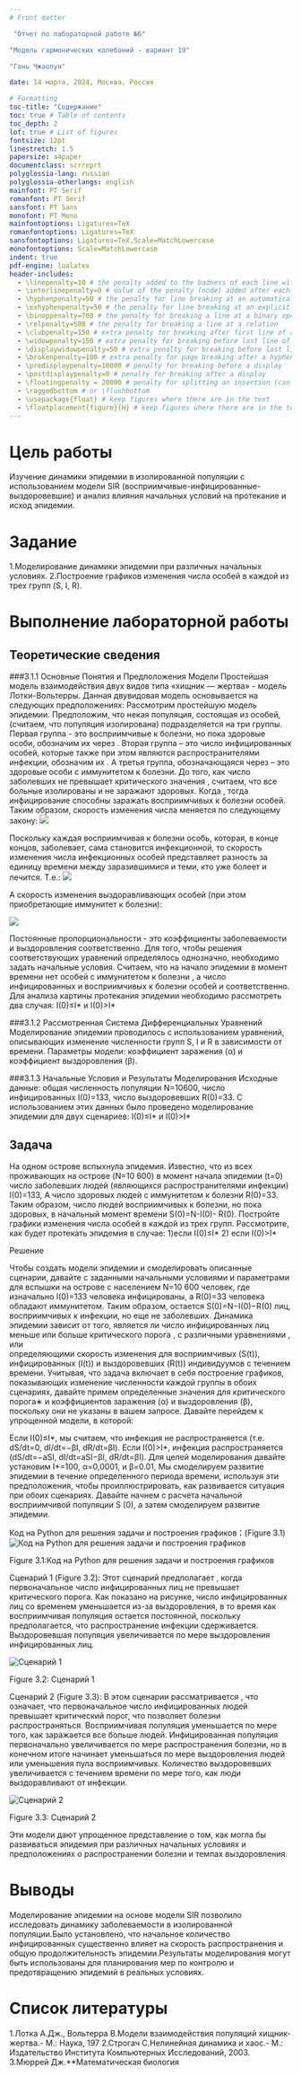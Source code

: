 ```yaml
---
# Front matter

 "Отчет по лабораторной работе №6"

"Модель гармонических колебаний - вариант 19"

"Гань Чжаолун"

date: 14 марта, 2024, Москва, Россия

# Formatting
toc-title: "Содержание"
toc: true # Table of contents
toc_depth: 2
lof: true # List of figures
fontsize: 12pt
linestretch: 1.5
papersize: a4paper
documentclass: scrreprt
polyglossia-lang: russian
polyglossia-otherlangs: english
mainfont: PT Serif
romanfont: PT Serif
sansfont: PT Sans
monofont: PT Mono
mainfontoptions: Ligatures=TeX
romanfontoptions: Ligatures=TeX
sansfontoptions: Ligatures=TeX,Scale=MatchLowercase
monofontoptions: Scale=MatchLowercase
indent: true
pdf-engine: lualatex
header-includes:
  - \linepenalty=10 # the penalty added to the badness of each line within a paragraph (no associated penalty node) Increasing the υalue makes tex try to haυe fewer lines in the paragraph.
  - \interlinepenalty=0 # υalue of the penalty (node) added after each line of a paragraph.
  - \hyphenpenalty=50 # the penalty for line breaking at an automatically inserted hyphen
  - \exhyphenpenalty=50 # the penalty for line breaking at an explicit hyphen
  - \binoppenalty=700 # the penalty for breaking a line at a binary operator
  - \relpenalty=500 # the penalty for breaking a line at a relation
  - \clubpenalty=150 # extra penalty for breaking after first line of a paragraph
  - \widowpenalty=150 # extra penalty for breaking before last line of a paragraph
  - \displaywidowpenalty=50 # extra penalty for breaking before last line before a display math
  - \brokenpenalty=100 # extra penalty for page breaking after a hyphenated line
  - \predisplaypenalty=10000 # penalty for breaking before a display
  - \postdisplaypenalty=0 # penalty for breaking after a display
  - \floatingpenalty = 20000 # penalty for splitting an insertion (can only be split footnote in standard LaTeX)
  - \raggedbottom # or \flushbottom
  - \usepackage{float} # keep figures where there are in the text
  - \floatplacement{figure}{H} # keep figures where there are in the text
---
```


# Цель работы

Изучение динамики эпидемии в изолированной популяции с использованием модели SIR (восприимчивые-инфицированные-выздоровевшие) и анализ влияния начальных условий на протекание и исход эпидемии.

# Задание

1.Моделирование динамики эпидемии при различных начальных условиях.
2.Построение графиков изменения числа особей в каждой из трех групп (S, I, R).

# Выполнение лабораторной работы

## Теоретические сведения


###3.1.1	Основные Понятия и Предположения Модели
Простейшая модель взаимодействия двух видов типа «хищник — жертва» - модель Лотки-Вольтерры. Данная двувидовая модель основывается на следующих предположениях: 
Рассмотрим простейшую модель эпидемии. Предположим, что некая популяция, состоящая из  особей, (считаем, что популяция изолирована) подразделяется на три группы. Первая группа - это восприимчивые к болезни, но пока здоровые особи, обозначим их через . Вторая группа – это число инфицированных особей, которые также при этом являются распространителями инфекции, обозначим их . А третья группа, обозначающаяся через  – это здоровые особи с иммунитетом к болезни. До того, как число заболевших не превышает критического значения , считаем, что все больные изолированы и не заражают здоровых. Когда , тогда инфицирование способны заражать восприимчивых к болезни особей.
Таким образом, скорость изменения числа  меняется по следующему закону:
![](https://github.com/ganzl007/lab6_19/raw/main/1.1.png)

Поскольку каждая восприимчивая к болезни особь, которая, в конце концов, заболевает, сама становится инфекционной, то скорость изменения числа инфекционных особей представляет разность за единицу времени между заразившимися и теми, кто уже болеет и лечится. Т.е.:
![](https://github.com/ganzl007/lab6_19/raw/main/1.2.png)

А скорость изменения выздоравливающих особей (при этом приобретающие иммунитет к болезни):

![](https://github.com/ganzl007/lab6_19/raw/main/1.3.png)

Постоянные пропорциональности  - это коэффициенты заболеваемости и выздоровления соответственно. Для того, чтобы решения соответствующих уравнений определялось однозначно, необходимо задать начальные условия. Считаем, что на начало эпидемии в момент времени  нет особей с иммунитетом к болезни , а число инфицированных и восприимчивых к болезни особей  и  соответственно. Для анализа картины протекания эпидемии необходимо рассмотреть два случая:
  I(0)≤I*   и   I(0)>I*

###3.1.2	Рассмотренная Система Дифференциальных Уравнений
Моделирование эпидемии проводилось с использованием уравнений, описывающих изменение численности групп S, I и R в зависимости от времени. Параметры модели: коэффициент заражения (α) и коэффициент выздоровления (β).

###3.1.3 Начальные Условия и Результаты Моделирования
Исходные данные: общая численность популяции N=10600, число инфицированных I(0)=133, число выздоровевших R(0)=33. С использованием этих данных было проведено моделирование эпидемии для двух сценариев: 
I(0)≤I*  и    I(0)>I*

## Задача

На одном острове вспыхнула эпидемия. Известно, что из всех проживающих на острове (N=10 600) в момент начала эпидемии (t=0) число заболевших людей (являющихся распространителями инфекции) I(0)=133, А число здоровых людей с иммунитетом к болезни R(0)=33. Таким образом, число людей восприимчивых к болезни, но пока здоровых, в начальный момент времени S(0)=N-I(0)- R(0). 
Постройте графики изменения числа особей в каждой из трех групп. Рассмотрите, как будет протекать эпидемия в случае: 
1)если I(0)≤I*
2) если I(0)>I*

Решение

Чтобы создать модели эпидемии и смоделировать описанные сценарии, давайте с заданными начальными условиями и параметрами для вспышки на острове с населением N=10 600 человек, где изначально I(0)=133 человека инфицированы, а R(0)=33 человека обладают иммунитетом. Таким образом, остается S(0)=N−I(0)−R(0) лиц, восприимчивых к инфекции, но еще не заболевших.
Динамика эпидемии зависит от того, является ли число инфицированных лиц меньше или больше критического порога  , с различными уравнениями , 
   или   
определяющими скорость изменения для восприимчивых (S(t)), инфицированных (I(t)) и выздоровевших (R(t)) индивидуумов с течением времени.
Учитывая, что задача включает в себя построение графиков, показывающих изменение численности каждой группы в обоих сценариях, давайте примем определенные значения для критического порога∗
  и коэффициентов заражения (α) и выздоровления (β), поскольку они не указаны в вашем запросе. Давайте перейдем к упрощенной модели, в которой:

Если I(0)≤I*, мы считаем, что инфекция не распространяется (т.е. dS/dt=0, dI/dt=−βI, dR/dt=βI).
Если  I(0)>I*, инфекция распространяется (dS/dt=−aSI, dI/dt=aSI−βI,
dR/dt=βI).
Для целей моделирования давайте установим 
I*=100, α=0,0001, и β=0.01,
Мы смоделируем развитие эпидемии в течение определенного периода времени, используя эти предположения, чтобы проиллюстрировать, как развивается ситуация при обоих сценариях. Давайте начнем с расчета начальной восприимчивой популяции S (0), а затем смоделируем развитие эпидемии.

Код на Python для решения задачи и построения графиков：(Figure 3.1)
![Код на Python для решения задачи и построения графиков](https://github.com/ganzl007/lab6_19/raw/main/Figure%203.1.png)

Figure 3.1:Код на Python для решения задачи и построения графиков

Сценарий 1 (Figure 3.2): Этот сценарий предполагает  , когда первоначальное число инфицированных лиц не превышает критического порога. Как показано на рисунке, число инфицированных лиц со временем уменьшается из-за выздоровления, в то время как восприимчивая популяция остается постоянной, поскольку предполагается, что распространение инфекции сдерживается. Выздоровевшая популяция увеличивается по мере выздоровления инфицированных лиц.

![Сценарий 1](https://github.com/ganzl007/lab6_19/raw/main/Figure%203.2.png)

Figure 3.2: Сценарий 1

Сценарий 2 (Figure 3.3): В этом сценарии рассматривается  , что означает, что первоначальное число инфицированных людей превышает критический порог, что позволяет болезни распространяться. Восприимчивая популяция уменьшается по мере того, как заражается все больше людей. Инфицированная популяция первоначально увеличивается по мере распространения болезни, но в конечном итоге начинает уменьшаться по мере выздоровления людей или уменьшения пула восприимчивых. Количество выздоровевших увеличивается с течением времени по мере того, как люди выздоравливают от инфекции.

![Сценарий 2](https://github.com/ganzl007/lab6_19/raw/main/Figure%203.3.png)

Figure 3.3: Сценарий 2

Эти модели дают упрощенное представление о том, как могла бы развиваться эпидемия при различных начальных условиях и предположениях о распространении болезни и темпах выздоровления. 




#	Выводы

Моделирование эпидемии на основе модели SIR позволило исследовать динамику заболеваемости в изолированной популяции.Было установлено, что начальное количество инфицированных существенно влияет на скорость распространения и общую продолжительность эпидемии.Результаты моделирования могут быть использованы для планирования мер по контролю и предотвращению эпидемий в реальных условиях.

# Список литературы

1.Лотка А.Дж., Вольтерра В.Модели взаимодействия популяций хищник-жертва.- М.: Наука, 197
2.Строгач С.Нелинейная динамика и хаос.- М.: Издательство Института Компьютерных Исследований, 2003.
3.Мюррей Дж.**Математическая биология